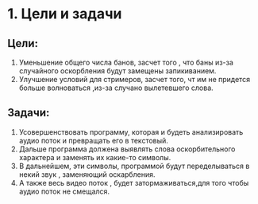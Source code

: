 # 1. Цели и задачи
## Цели:
1. Уменьшение общего числа банов, засчет того , что баны из-за случайного оскорбления будут замещены запикиванием.
2. Улучшение условий для стримеров, засчет того, чт им не придется больше волноваться ,из-за случано вылетевшего слова.
## Задачи:
1. Усовершенствовать программу, которая и будеть анализировать аудио поток и превращать его в текстовый.
2.  Дальше программа должена выявлять слова оскорбительного характера и заменять их какие-то символы.
3. В дальнейшем, эти символы, программой будут переделываться в некий звук , заменяющий оскарбления.
4. А также весь видео поток , будет затормаживаться,для того чтобы аудио поток не смещался.
